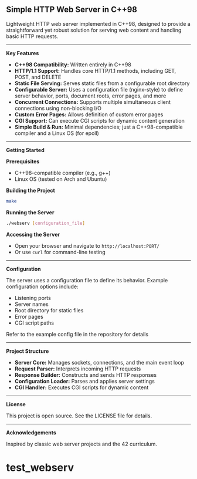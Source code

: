 ## Simple HTTP Web Server in C++98

Lightweight HTTP web server implemented in C++98, designed to provide a straightforward yet robust solution for serving web content and handling basic HTTP requests.

---

**Key Features**

- **C++98 Compatibility:** Written entirely in C++98
- **HTTP/1.1 Support:** Handles core HTTP/1.1 methods, including GET, POST, and DELETE
- **Static File Serving:** Serves static files from a configurable root directory
- **Configurable Server:** Uses a configuration file (nginx-style) to define server behavior, ports, document roots, error pages, and more
- **Concurrent Connections:** Supports multiple simultaneous client connections using non-blocking I/O
- **Custom Error Pages:** Allows definition of custom error pages
- **CGI Support:** Can execute CGI scripts for dynamic content generation
- **Simple Build & Run:** Minimal dependencies; just a C++98-compatible compiler and a Linux OS (for epoll)

---

**Getting Started**

**Prerequisites**
- C++98-compatible compiler (e.g., g++)
- Linux OS (tested on Arch and Ubuntu)

**Building the Project**
```sh
make
```

**Running the Server**
```sh
./webserv [configuration_file]
```

**Accessing the Server**
- Open your browser and navigate to `http://localhost:PORT/`
- Or use `curl` for command-line testing

---

**Configuration**

The server uses a configuration file to define its behavior. Example configuration options include:

- Listening ports
- Server names
- Root directory for static files
- Error pages
- CGI script paths

Refer to the example config file in the repository for details

---

**Project Structure**

- **Server Core:** Manages sockets, connections, and the main event loop
- **Request Parser:** Interprets incoming HTTP requests
- **Response Builder:** Constructs and sends HTTP responses
- **Configuration Loader:** Parses and applies server settings
- **CGI Handler:** Executes CGI scripts for dynamic content

---

**License**

This project is open source. See the LICENSE file for details.

---

**Acknowledgements**

Inspired by classic web server projects and the 42 curriculum.
# test_webserv
